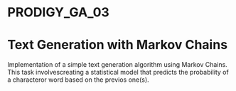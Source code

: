 # PRODIGY_GA_03

# Text Generation with Markov Chains

Implementation of a simple text generation algorithm using Markov Chains. This task involvescreating a statistical model that predicts the probability of a characteror word based on the previos one(s).

